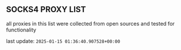 ## SOCKS4 PROXY LIST

all proxies in this list were collected from open sources and tested for functionality

last update: `2025-01-15 01:36:40.907528+00:00`